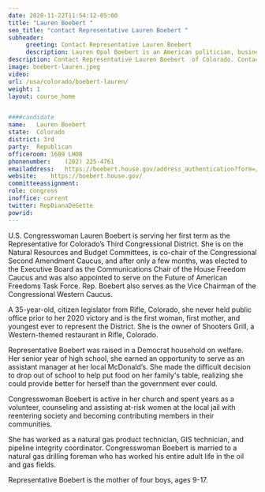```yaml
---
date: 2020-11-22T11:54:12-05:00
title: "Lauren Boebert "
seo_title: "contact Representative Lauren Boebert "
subheader:
     greeting: Contact Representative Lauren Boebert  
     description: Lauren Opal Boebert is an American politician, businesswoman, and gun-rights activist serving as the U.S. Representative for Colorado's 3rd congressional district. She is the first woman to represent Colorado’s 3rd Congressional district in Congress.
description: Contact Representative Lauren Boebert  of Colorado. Contact information for Lauren Boebert  includes email address, phone number, and mailing address.
image: boebert-lauren.jpeg
video: 
url: /usa/colorado/boebert-lauren/
weight: 1
layout: course_home


####candidate
name:	Lauren Boebert 
state:	Colorado
district: 3rd
party:	Republican
officeroom:	1609 LHOB
phonenumber:	(202) 225-4761
emailaddress:	https://boebert.house.gov/address_authentication?form=/contact
website:	https://boebert.house.gov/
committeeassignment: 
role: congress
inoffice: current
twitter: RepDianaDeGette
powrid: 
---
```


U.S. Congresswoman Lauren Boebert is serving her first term as the Representative for Colorado’s Third Congressional District. She is on the Natural Resources and Budget Committees, is co-chair of the Congressional Second Amendment Caucus, and after only a few months, was elected to the Executive Board as the Communications Chair of the House Freedom Caucus and was also appointed to serve on the Future of American Freedoms Task Force. Rep. Boebert also serves as the Vice Chairman of the Congressional Western Caucus.

A 35-year-old, citizen legislator from Rifle, Colorado, she never held public office prior to her 2020 victory and is the first woman, first mother, and youngest ever to represent the District. She is the owner of Shooters Grill, a Western-themed restaurant in Rifle, Colorado.

Representative Boebert was raised in a Democrat household on welfare. Her senior year of high school, she earned an opportunity to serve as an assistant manager at her local McDonald’s. She made the difficult decision to drop out of school to help put food on her family's table, realizing she could provide better for herself than the government ever could.

Congresswoman Boebert is active in her church and spent years as a volunteer, counseling and assisting at-risk women at the local jail with reentering society and becoming contributing members in their communities.

She has worked as a natural gas product technician, GIS technician, and pipeline integrity coordinator. Congresswoman Boebert is married to a natural gas drilling foreman who has worked his entire adult life in the oil and gas fields.

Representative Boebert is the mother of four boys, ages 9-17.
